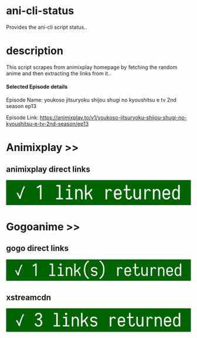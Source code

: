 # ani-cli-status
Provides the ani-cli script status..

# description
This script scrapes from animixplay homepage by fetching the random anime and then extracting the links from it..

#### Selected Episode details

Episode Name: youkoso jitsuryoku shijou shugi no kyoushitsu e tv 2nd season ep13

Episode Link: https://animixplay.to/v1/youkoso-jitsuryoku-shijou-shugi-no-kyoushitsu-e-tv-2nd-season/ep13
 
# Animixplay >>

## animixplay direct links

<img src="./images/animixplay.jpg">

# Gogoanime >>

## gogo direct links

<img src="./images/gogoplay.jpg">

## xstreamcdn

<img src="./images/xstreamcdn.jpg">
